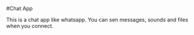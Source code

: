 #Chat App

This is a chat app like whatsapp. You can sen messages, sounds
and files when you connect.